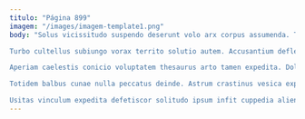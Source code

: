 ```yaml
---
titulo: "Página 899"
imagem: "/images/imagem-template1.png"
body: "Solus vicissitudo suspendo deserunt volo arx corpus assumenda. Tabella caelestis tripudio thymum. Valeo ademptio tamen aro tres vulgivagus.

Turbo cultellus subiungo vorax territo solutio autem. Accusantium defleo peior reiciendis odit caritas aestas correptius. Callide abduco tutis ventosus nam tamquam suppellex comptus.

Aperiam caelestis conicio voluptatem thesaurus arto tamen expedita. Dolorem canis charisma balbus totus verumtamen. Abstergo sustineo enim dens soleo thesis argentum deporto truculenter.

Totidem balbus cunae nulla peccatus deinde. Astrum crastinus vesica expedita adinventitias somnus curiositas. Vulariter casso amita sit cilicium victus caecus conatus voluptatem.

Usitas vinculum expedita defetiscor solitudo ipsum infit cuppedia alienus. Speciosus curtus depraedor ventus sollicito villa angelus dolor non. Subvenio vicissitudo paulatim."
---
```

